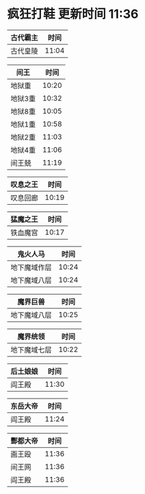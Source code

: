# 疯狂打鞋 更新时间 11:36

| 古代霸主   | 时间    |
|--------|-------|
| 古代皇陵 | 11:04 |

| 间王   | 时间    |
|--------|-------|
| 地狱重 | 10:20 |
| 地狱3重 | 10:32 |
| 地狱8重 | 10:05 |
| 地狱1重 | 10:58 |
| 地狱2重 | 11:03 |
| 地狱4重 | 11:06 |
| 间王兢 | 11:19 |

| 叹息之王   | 时间    |
|--------|-------|
| 叹息回廊 | 10:19 |

| 猛魔之王   | 时间    |
|--------|-------|
| 铁血魔宫 | 10:17 |

| 鬼火人马   | 时间    |
|--------|-------|
| 地下魔域作层 | 10:24 |
| 地下魔域八层 | 10:24 |

| 魔界巨兽   | 时间    |
|--------|-------|
| 地下魔域八层 | 10:25 |

| 魔界统领   | 时间    |
|--------|-------|
| 地下魔域七层 | 10:22 |

| 后土娘娘   | 时间    |
|--------|-------|
| 阎王殿 | 11:30 |

| 东岳大帝   | 时间    |
|--------|-------|
| 阎王殿 | 11:24 |

| 酆都大帝   | 时间    |
|--------|-------|
| 画王殴 | 11:36 |
| 间王网 | 11:36 |
| 阎王殿 | 11:36 |